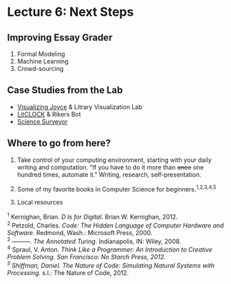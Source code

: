 # Lecture 6: Next Steps

## Improving Essay Grader
1. Formal Modeling
2. Machine Learning
3. Crowd-sourcing

## Case Studies from the Lab
- [Visualizing Joyce](http://y-li.me/projects/joyce-ulysses-sirens-redux.html)
& Litrary Visualization Lab
- [LitCLOCK](https://twitter.com/litclock) & Rikers Bot
- [Science
Surveyor](http://xpmethod.plaintext.in/public-discourse/surveyor.html)

## Where to go from here?

1. Take control of your computing environment, starting with your daily writing
and computation. "If you have to do it more than ~~once~~ one hundred times,
automate it." Writing, research, self-presentation.

2. Some of my favorite books in Computer Science for beginners.<sup>1,</sup><sup>2,</sup><sup>3,</sup><sup>4,</sup><sup>5</sup>

3. Local resources

<sup>1</sup> Kernighan, Brian. *D Is for Digital*. Brian W. Kernighan, 2012.  
<sup>2</sup> Petzold, Charles. *Code: The Hidden Language of Computer Hardware
and Software*. Redmond, Wash.: Microsoft Press, 2000.  
<sup>2</sup> ———. *The Annotated Turing*. Indianapolis, IN: Wiley, 2008.  
<sup>4</sup> Spraul, V. Anton. *Think Like a Programmer: An Introduction to Creative Problem Solving. San Francisco: No Starch Press, 2012.  
<sup>5</sup> Shiffman, Daniel. *The Nature of Code: Simulating Natural Systems
with Processing.**  s.l.: The Nature of Code, 2012.  

